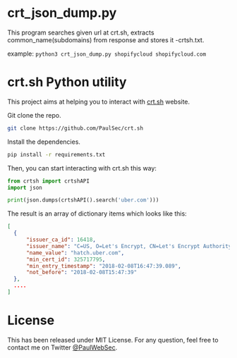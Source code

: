 crt_json_dump.py
========
This program searches given url at crt.sh,
extracts common_name(subdomains) from response and stores it
<domain>-crtsh.txt.

example:
`
python3 crt_json_dump.py shopifycloud shopifycloud.com
`

crt.sh Python utility
========
This project aims at helping you to interact with [crt.sh](https://crt.sh) website. 

Git clone the repo. 

```bash
git clone https://github.com/PaulSec/crt.sh
```

Install the dependencies.

```bash
pip install -r requirements.txt
```

Then, you can start interacting with crt.sh this way: 

```python
from crtsh import crtshAPI
import json

print(json.dumps(crtshAPI().search('uber.com')))
```

The result is an array of dictionary items which looks like this: 

```json 
[
  {
      "issuer_ca_id": 16418,
      "issuer_name": "C=US, O=Let's Encrypt, CN=Let's Encrypt Authority X3",
      "name_value": "hatch.uber.com",
      "min_cert_id": 325717795,
      "min_entry_timestamp": "2018-02-08T16:47:39.089",
      "not_before": "2018-02-08T15:47:39"
  },
  ....
]
```

License
========

This has been released under MIT License. For any question, feel free to contact me on Twitter [@PaulWebSec](https://twitter.com/@PaulWebSec).
